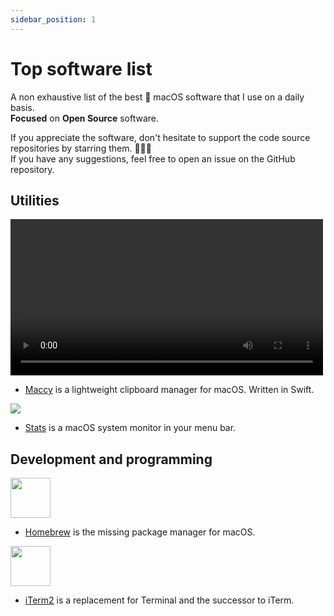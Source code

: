 ```yaml
---
sidebar_position: 1
---
```


# Top software list

A non exhaustive list of the best  macOS software that I use on a daily basis.<br/>
**Focused** on **Open Source** software.<br/>

If you appreciate the software, don't hesitate to support the code source repositories by starring them. 💁🏻‍♂️<br/>
If you have any suggestions, feel free to open an issue on the GitHub repository.

## Utilities

<video autoplay="true" width="500">
  <source src="https://maccy.app/img/maccy/Demo.webm" type="video/webm" />
</video>

- [Maccy](https://github.com/p0deje/Maccy) is a lightweight clipboard manager for macOS. Written in Swift.

<img src="https://camo.githubusercontent.com/0e25eeb8b466356b0bcd847d064da3084baa5aed9bf53fab3bad2f0f0fbd1ee9/68747470733a2f2f7365726869792e73332e65752d63656e7472616c2d312e616d617a6f6e6177732e636f6d2f4769746875625f7265706f2f73746174732f706f7075707325334676322e332e322e706e673f7633"  />

- [Stats](https://github.com/exelban/stats) is a macOS system monitor in your menu bar.

## Development and programming

<img src="https://brew.sh/assets/img/homebrew-256x256.png" width="64" />

- [Homebrew](https://brew.sh) is the missing package manager for macOS.

<img src="https://upload.wikimedia.org/wikipedia/commons/3/31/ITerm2_v3.4_icon.png" width="64" />

- [iTerm2](https://iterm2.com) is a replacement for Terminal and the successor to iTerm.
